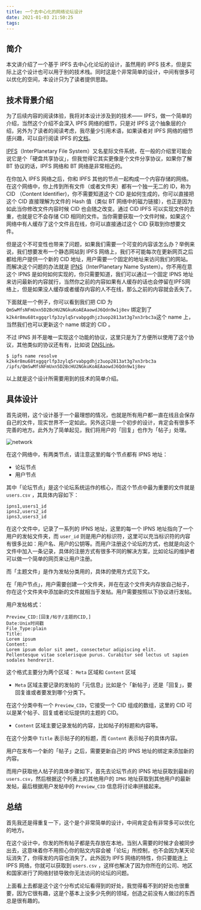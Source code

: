 ```yaml
---
title: 一个去中心化的网络论坛设计
date: 2021-01-03 21:50:25
tags:
---
```


## 简介

本文讲介绍了一个基于 IPFS 去中心化论坛的设计，虽然用的 IPFS 技术，但是实际上这个设计也可以用于别的技术栈。同时这是个非常简单的设计，中间有很多可以优化的空间，本设计只为了读者提供思路。

## 技术背景介绍

为了后续内容的阅读体验，我将对本设计涉及到的技术—— IPFS，做一个简单的介绍，当然这个介绍不会深入 IPFS 网络的细节，只是对 IPFS 这个抽象层的介绍，另外为了读者的阅读考虑，我尽量少引用术语，如果读者对 IPFS 网络的细节感兴趣，可以自行阅读 IPFS 的[文档](https://docs.ipfs.io)。

[IPFS](https://ipfs.io)（InterPlanetary File System）又名星际文件系统，在一般的介绍里可能会说它是个「硬盘共享协议」，但我觉得它其实更像是个文件分享协议，如果你了解 BT 协议的话，IPFS 网络和 BT 网络是非常相近的。

在你加入 IPFS 网络之后，你和 IPFS 其他的节点一起构成一个内容存储的网络。在这个网络中，你上传到所有文件（或者文件夹）都有一个独一无二的 ID，称为 CID （Content Identifier)，你不需要知道这个 CID 是如何生成的，你可以直接把这个 CID 直接理解为文件的 Hash 值（类似 BT 网络中的磁力链接），也正是因为如此当你修改文件内容时候 CID 也会随之改变。通过 CID IPFS 可以实现文件的去重，也就是它不会存储 CID 相同的文件。当你需要获取一个文件时候，如果这个网络中有人缓存了这个文件且在线，你可以直接通过这个 CID 获取到你想要文件。

但是这个不可变性也带来了问题，如果我们需要一个可变的内容该怎么办？举例来说，我们想要发布一个静态网站到 IPFS 网络上，我们不可能每次在更新网页之后都给用户提供一个新的 CID 地址，用户需要一个固定的地址来访问我们的网站。而解决这个问题的办法就是 [IPNS](https://docs.ipfs.io/concepts/ipns/)（InterPlanetary Name System）。你不用在意这个 IPNS 是如何如何实现的，你只需要知道，我们可以通过一个固定 IPNS 地址来访问最新的内容就行，当然你之前的内容如果有人缓存的话也会停留在IPFS网络上，但是如果没人缓存或者缓存内容的人不在线，那么之前的内容就会丢失了。

下面就是一个例子，你可以看到我们把 CID 为`QmSwMfsNFmUxn5D2BcHU2NGkuKoAEAaowdJ6Qdn9w1j8ev` 绑定到了`k2k4r8mu68txggqrlfp3zylq5rvabpgdhjz3uop2813at3g7xn3rbc3a`这个 name 上，当然我们也可以更新这个 name 绑定的 CID 。

不过 IPNS 并不是唯一实现这个功能的协议，这里只是为了方便所以使用了这个协议，其他类似的协议还有有，比如说 [DNSLink](https://docs.ipfs.io/concepts/dnslink/#publish-using-a-subdomain)。

```
$ ipfs name resolve k2k4r8mu68txggqrlfp3zylq5rvabpgdhjz3uop2813at3g7xn3rbc3a
/ipfs/QmSwMfsNFmUxn5D2BcHU2NGkuKoAEAaowdJ6Qdn9w1j8ev
```

以上就是这个设计所需要用到的技术的简单介绍。

## 具体设计

首先说明，这个设计基于一个最理想的情况，也就是所有用户都一直在线且会保存自己的文件，现实世界不一定如此。另外这只是一个初步的设计，肯定会有很多不完善的地方。此外为了简单起见，我们将用户的「回复」也作为「帖子」处理。

![network](./network.jpg)

在这个网络中，有两类节点，请注意这里的每个节点都有 IPNS 地址：

- 论坛节点
- 用户节点

其中「论坛节点」是这个论坛系统运作的核心，而这个节点中最为重要的文件就是 `users.csv` ，其具体内容如下：

```csv
ipns1,users1_id
ipns2,users2_id
ipns3,users3_id
```

在这个文件中，记录了一系列的 IPNS 地址，这里的每一个 IPNS 地址指向了一个用户的发帖文件夹，而 `user_id` 则是用户的标识符，这里可以充当标识符的内容有很多比如：用户名、用户的公钥等。而用户注册这个论坛的方式，也就是向这个文件中加入一条记录，具体的注册方式有很多不同的解决方案，比如论坛的维护者可以做一个简单的网页来让用户注册。

而「主题文件」是作为发帖分类用的，具体的使用方式见下文。

在「用户节点」，用户需要创建一个文件夹，并在在这个文件夹内存放自己帖子，你在这个文件夹中添加新的文件就相当于发帖。用户需要按照以下协议进行发帖。

用户发帖格式：

```
Preview_CID:[回复/帖子/主题的CID,] 
Date:Unix时间戳
File_Type:plain
Title:
Lorem ipsum 
Content:
Lorem ipsum dolor sit amet, consectetur adipiscing elit. 
Pellentesque vitae scelerisque purus. Curabitur sed lectus ut sapien sodales hendrerit.
```

这个格式主要分为两个区域： `Meta` 区域和 `Content` 区域

- `Meta` 区域主要记录的发帖的「元信息」比如是个「新帖子」还是「回复」，要回复谁或者要发到哪个分类下。

在这个分类中有一个 `Preview_CID`，它接受一个 CID 组成的数组，这里的 CID 可以是某个帖子、回复或者论坛提供的主题的 CID。

- `Content` 区域主要记录发帖的内容，比如帖子的标题和内容等。

在这个分类中  `Title` 表示帖子的的标题，而 `Content` 表示帖子的具体内容。

用户在发布一个新的「帖子」之后，需要更新自己的 IPNS 地址的绑定来添加新的内容。

而用户获取他人帖子的具体步骤如下，首先去论坛节点的 IPNS 地址获取到最新的 `users.csv`，然后根据这个列表上的其他用户的 `IPNS` 地址获取到其他用户的最新发帖，最后根据用户发帖中的 `Preview_CID` 信息将讨论串拼接起来。

## 总结

首先我还是得重复一下，这个是个非常简单的设计，中间肯定会有非常多可以优化的地方。

在这个设计中，你发的所有帖子都是先存放在本地，当别人需要的时候才会被同步出去，这意味着你不用担心你的贴文内容会被「论坛」所控制，也不会因为某天论坛消失了，你得发的内容也消失了。此外因为 IPFS 网络的特性，你只要能连上 IPFS 网络，你就可以获取到 `users.csv` ，这样也解决了因为你所在的公司、地区和国家进行了网络封锁导致你无法访问的论坛的问题。

上面看上去都是这个这个分布式论坛看得到的好处，我觉得看不到的好处也很重要，因为它很有趣，这是个基本上没多少先例的领域，创造之前没有人做过的东西总是很有趣的。

